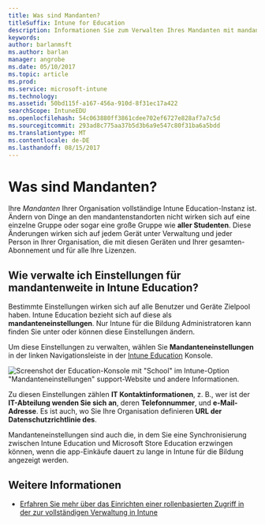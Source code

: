 ```yaml
---
title: Was sind Mandanten?
titleSuffix: Intune for Education
description: Informationen Sie zum Verwalten Ihres Mandanten mit mandantenweite-Einstellungen.
keywords: 
author: barlanmsft
ms.author: barlan
manager: angrobe
ms.date: 05/10/2017
ms.topic: article
ms.prod: 
ms.service: microsoft-intune
ms.technology: 
ms.assetid: 50bd115f-a167-456a-910d-8f31ec17a422
searchScope: IntuneEDU
ms.openlocfilehash: 54c063880ff3861cdee702ef6727e828af7a7c5d
ms.sourcegitcommit: 293ad8c775aa37b5d3b6a9e547c80f31ba6a5bdd
ms.translationtype: MT
ms.contentlocale: de-DE
ms.lasthandoff: 08/15/2017
---
```

# <a name="what-are-tenants"></a>Was sind Mandanten?

Ihre _Mandanten_ Ihrer Organisation vollständige Intune Education-Instanz ist. Ändern von Dinge an den mandantenstandorten nicht wirken sich auf eine einzelne Gruppe oder sogar eine große Gruppe wie **aller Studenten**. Diese Änderungen wirken sich auf jedem Gerät unter Verwaltung und jeder Person in Ihrer Organisation, die mit diesen Geräten und Ihrer gesamten-Abonnement und für alle Ihre Lizenzen.

## <a name="how-do-i-manage-tenant-wide-settings-in-intune-for-education"></a>Wie verwalte ich Einstellungen für mandantenweite in Intune Education?

Bestimmte Einstellungen wirken sich auf alle Benutzer und Geräte Zielpool haben. Intune Education bezieht sich auf diese als **mandanteneinstellungen**. Nur Intune für die Bildung Administratoren kann finden Sie unter oder können diese Einstellungen ändern.

Um diese Einstellungen zu verwalten, wählen Sie **Mandanteneinstellungen** in der linken Navigationsleiste in der [Intune Education](https://intuneeducation.portal.azure.com) Konsole.

  ![Screenshot der Education-Konsole mit "School" im Intune-Option "Mandanteneinstellungen" support-Website und andere Informationen. ](./media/tenant-001-settings-screen.png)

Zu diesen Einstellungen zählen __IT Kontaktinformationen__, z. B., wer ist der __IT-Abteilung wenden Sie sich an__, deren __Telefonnummer__, und __e-Mail-Adresse__. Es ist auch, wo Sie Ihre Organisation definieren __URL der Datenschutzrichtlinie des__.

Mandanteneinstellungen sind auch die, in dem Sie eine Synchronisierung zwischen Intune Education und Microsoft Store Education erzwingen können, wenn die app-Einkäufe dauert zu lange in Intune für die Bildung angezeigt werden.

## <a name="find-out-more"></a>Weitere Informationen

- [Erfahren Sie mehr über das Einrichten einer rollenbasierten Zugriff in der zur vollständigen Verwaltung in Intune](https://docs.microsoft.com/intune-azure/access-control/role-based-access-control)
